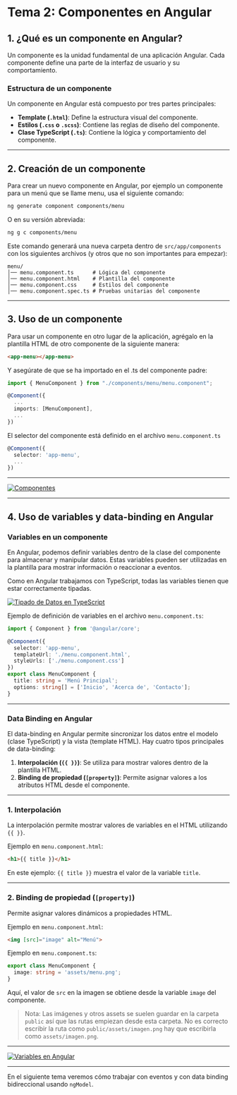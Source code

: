 # **Tema 2: Componentes en Angular**

## **1. ¿Qué es un componente en Angular?**
Un componente es la unidad fundamental de una aplicación Angular. Cada componente define una parte de la interfaz de usuario y su comportamiento.

### **Estructura de un componente**
Un componente en Angular está compuesto por tres partes principales:
- **Template (`.html`)**: Define la estructura visual del componente.
- **Estilos (`.css` o `.scss`)**: Contiene las reglas de diseño del componente.
- **Clase TypeScript (`.ts`)**: Contiene la lógica y comportamiento del componente.

---

## **2. Creación de un componente**
Para crear un nuevo componente en Angular, por ejemplo un componente para un menú que se llame menu, usa el siguiente comando:

```sh
ng generate component components/menu
```

O en su versión abreviada:

```sh
ng g c components/menu
```

Este comando generará una nueva carpeta dentro de `src/app/components` con los siguientes archivos (y otros que no son importantes para empezar):

```
menu/
│── menu.component.ts      # Lógica del componente
│── menu.component.html    # Plantilla del componente
│── menu.component.css     # Estilos del componente
│── menu.component.spec.ts # Pruebas unitarias del componente
```

---

## **3. Uso de un componente**
Para usar un componente en otro lugar de la aplicación, agrégalo en la plantilla HTML de otro componente de la siguiente manera:

```html
<app-menu></app-menu>
```

Y asegúrate de que se ha importado en el .ts del componente padre:

```ts
import { MenuComponent } from "./components/menu/menu.component";

@Component({
  ...
  imports: [MenuComponent],
  ...
})
```

El selector del componente está definido en el archivo `menu.component.ts`

```ts
@Component({
  selector: 'app-menu',
  ...
})
```

---

[![Componentes](https://img.youtube.com/vi/K_6ixeC7GbM/0.jpg)](https://www.youtube.com/watch?v=K_6ixeC7GbM&list=PLzA2VyZwsq_9cD3JIxBymaIVyef07PJ-y)

---

## **4. Uso de variables y data-binding en Angular**

### **Variables en un componente**
En Angular, podemos definir variables dentro de la clase del componente para almacenar y manipular datos. Estas variables pueden ser utilizadas en la plantilla para mostrar información o reaccionar a eventos.

Como en Angular trabajamos con TypeScript, todas las variables tienen que estar correctamente tipadas.

[![Tipado de Datos en TypeScript](https://img.youtube.com/vi/r7HrKb2-nDk/0.jpg)](https://www.youtube.com/watch?v=r7HrKb2-nDk&list=PLzA2VyZwsq__tcg5_rW6Ozp4hLYzrtXGX)

Ejemplo de definición de variables en el archivo `menu.component.ts`:

```ts
import { Component } from '@angular/core';

@Component({
  selector: 'app-menu',
  templateUrl: './menu.component.html',
  styleUrls: ['./menu.component.css']
})
export class MenuComponent {
  title: string = 'Menú Principal';
  options: string[] = ['Inicio', 'Acerca de', 'Contacto'];
}
```

---

### **Data Binding en Angular**
El data-binding en Angular permite sincronizar los datos entre el modelo (clase TypeScript) y la vista (template HTML). Hay cuatro tipos principales de data-binding:

1. **Interpolación (`{{ }}`)**: Se utiliza para mostrar valores dentro de la plantilla HTML.
2. **Binding de propiedad (`[property]`)**: Permite asignar valores a los atributos HTML desde el componente.

---

### **1. Interpolación**
La interpolación permite mostrar valores de variables en el HTML utilizando `{{ }}`.

Ejemplo en `menu.component.html`:

```html
<h1>{{ title }}</h1>
```

En este ejemplo:
`{{ title }}` muestra el valor de la variable `title`.

---

### **2. Binding de propiedad (`[property]`)**
Permite asignar valores dinámicos a propiedades HTML.

Ejemplo en `menu.component.html`:

```html
<img [src]="image" alt="Menú">
```

Ejemplo en `menu.component.ts`:

```ts
export class MenuComponent {
  image: string = 'assets/menu.png';
}
```

Aquí, el valor de `src` en la imagen se obtiene desde la variable `image` del componente.

> Nota: Las imágenes y otros assets se suelen guardar en la carpeta `public` así que las rutas empiezan desde esta carpeta. No es correcto escribir la ruta como `public/assets/imagen.png` hay que escribirla como `assets/imagen.png`.

---

[![Variables en Angular](https://img.youtube.com/vi/8QVG8JA495Q/0.jpg)](https://www.youtube.com/watch?v=8QVG8JA495Q&list=PLzA2VyZwsq_9cD3JIxBymaIVyef07PJ-y)

---

En el siguiente tema veremos cómo trabajar con eventos y con data binding bidireccional usando `ngModel`.